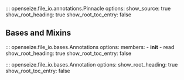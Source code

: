 ::: openseize.file_io.annotations.Pinnacle
    options:
        show_source:
            true
        show_root_heading:
            true
        show_root_toc_entry:
            false

## Bases and Mixins
::: openseize.file_io.bases.Annotations
    options:
        members:
            - __init__
            - read
        show_root_heading:
            true
        show_root_toc_entry:
            false

::: openseize.file_io.bases.Annotation
    options:
        show_root_heading:
            true
        show_root_toc_entry:
            false


